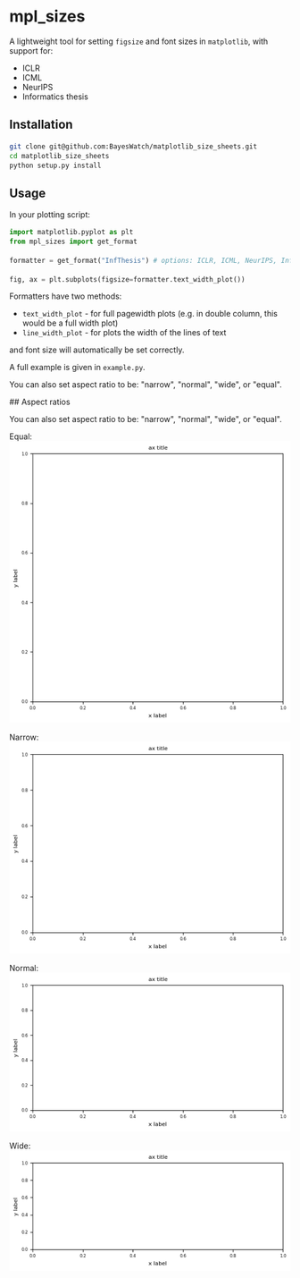 # mpl_sizes

A lightweight tool for setting `figsize` and font sizes in `matplotlib`, with support for:

- ICLR
- ICML
- NeurIPS
- Informatics thesis 

## Installation
```bash
git clone git@github.com:BayesWatch/matplotlib_size_sheets.git
cd matplotlib_size_sheets 
python setup.py install
```

## Usage

In your plotting script: 

```python
import matplotlib.pyplot as plt
from mpl_sizes import get_format

formatter = get_format("InfThesis") # options: ICLR, ICML, NeurIPS, InfThesis

fig, ax = plt.subplots(figsize=formatter.text_width_plot())
```

Formatters have two methods: 
- `text_width_plot` - for full pagewidth plots (e.g. in double column, this would be a full width plot)
- `line_width_plot` - for plots the width of the lines of text

and font size will automatically be set correctly. 

A full example is given in `example.py`. 

You can also set aspect ratio to be: "narrow", "normal", "wide", or "equal". 

## Aspect ratios

You can also set aspect ratio to be: "narrow", "normal", "wide", or "equal".   
  
Equal: 
![](figures/equal.png)  

Narrow:
![](figures/narrow.png)  

Normal:
![](figures/normal.png)  

Wide:
![](figures/wide.png)
